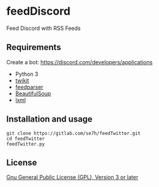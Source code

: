 # feedDiscord

Feed Discord with RSS Feeds

## Requirements

Create a bot: https://discord.com/developers/applications

* Python 3
* [twikit](https://github.com/d60/twikit)
* [feedparser](https://github.com/kurtmckee/feedparser)
* [BeautifulSoup](https://www.crummy.com/software/BeautifulSoup/)
* [lxml](http://lxml.de/)

## Installation and usage

```
git clone https://gitlab.com/se7h/feedTwitter.git
cd feedTwitter
feedTwitter.py
```

## License

[Gnu General Public License (GPL), Version 3 or later](https://www.gnu.org/licenses/gpl-3.0.html#SEC1)
